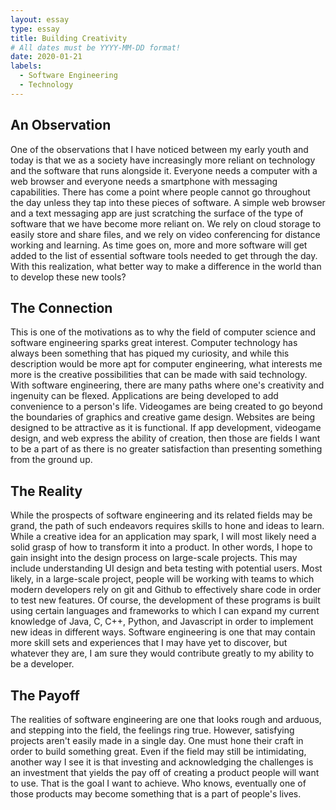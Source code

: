 ```yaml
---
layout: essay
type: essay
title: Building Creativity
# All dates must be YYYY-MM-DD format!
date: 2020-01-21
labels:
  - Software Engineering
  - Technology
---
```


## An Observation
One of the observations that I have noticed between my early youth and today is that we as a society have increasingly more reliant on technology and the software that runs alongside it. Everyone needs a computer with a web browser and everyone needs a smartphone with messaging capabilities.  There has come a point where people cannot go throughout the day unless they tap into these pieces of software.  A simple web browser and a text messaging app are just scratching the surface of the type of software that we have become more reliant on.  We rely on cloud storage to easily store and share files, and we rely on video conferencing for distance working and learning.  As time goes on, more and more software will get added to the list of essential software tools needed to get through the day.  With this realization, what better way to make a difference in the world than to develop these new tools?

## The Connection
This is one of the motivations as to why the field of computer science and software engineering sparks great interest.  Computer technology has always been something that has piqued my curiosity, and while this description would be more apt for computer engineering, what interests me more is the creative possibilities that can be made with said technology.  With software engineering, there are many paths where one's creativity and ingenuity can be flexed.  Applications are being developed to add convenience to a person's life. Videogames are being created to go beyond the boundaries of graphics and creative game design.  Websites are being designed to be attractive as it is functional.  If app development, videogame design, and web express the ability of creation, then those are fields I want to be a part of as there is no greater satisfaction than presenting something from the ground up.


## The Reality
While the prospects of software engineering and its related fields may be grand, the path of such endeavors requires skills to hone and ideas to learn.  While a creative idea for an application may spark, I will most likely need a solid grasp of how to transform it into a product. In other words, I hope to gain insight into the design process on large-scale projects.  This may include understanding UI design and beta testing with potential users.   Most likely, in a large-scale project, people will be working with teams to which modern developers rely  on git and Github to effectively share code in order to test new features.  Of course, the development of these programs is built using certain languages and frameworks to which I can expand my current knowledge of Java, C, C++, Python, and Javascript in order to implement new ideas in different ways.  Software engineering is one that may contain more skill sets and experiences that I may have yet to discover, but whatever they are, I am sure they would contribute greatly to my ability to be a developer.

## The Payoff
The realities of software engineering are one that looks rough and arduous, and stepping into the field, the feelings ring true.  However, satisfying projects aren't easily made in a single day.  One must hone their craft in order to build something great. Even if the field may still be intimidating, another way I see it is that investing and acknowledging the challenges is an investment that yields the pay off of creating a product people will want to use.  That is the goal I want to achieve.  Who knows, eventually one of those products may become something that is a part of people's lives.
